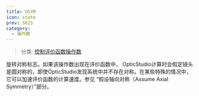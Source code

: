 ```yaml
---
title: USYM
icon: state
prev: SKIS
category:
  - 操作数
---
```


> 分类: [控制评价函数操作数](/hb/operands/136/900/  "Zemax 操作数 控制评价函数操作数")

旋转对称标志。如果该操作数出现在评价函数中， OpticStudio计算时会假定镜头是圆对称的，即使OpticStudio发现系统中并不存在对称。在某些特殊的情况中，它可以加速评价函数的计算速度。参见 “假设轴向对称（Assume Axial Symmetry）”部分。